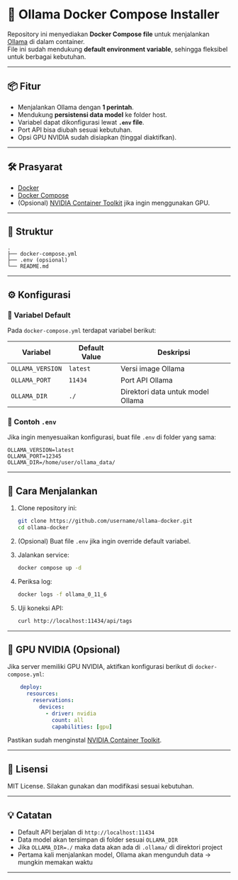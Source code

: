 # 🚀 Ollama Docker Compose Installer

Repository ini menyediakan **Docker Compose file** untuk menjalankan [Ollama](https://ollama.com/) di dalam container.  
File ini sudah mendukung **default environment variable**, sehingga fleksibel untuk berbagai kebutuhan.

---

## 📦 Fitur
- Menjalankan Ollama dengan **1 perintah**.
- Mendukung **persistensi data model** ke folder host.
- Variabel dapat dikonfigurasi lewat **`.env` file**.
- Port API bisa diubah sesuai kebutuhan.
- Opsi GPU NVIDIA sudah disiapkan (tinggal diaktifkan).

---

## 🛠️ Prasyarat
- [Docker](https://docs.docker.com/get-docker/)  
- [Docker Compose](https://docs.docker.com/compose/install/)  
- (Opsional) [NVIDIA Container Toolkit](https://docs.nvidia.com/datacenter/cloud-native/container-toolkit/install-guide.html) jika ingin menggunakan GPU.

---

## 📂 Struktur
```
.
├── docker-compose.yml
├── .env (opsional)
└── README.md
```

---

## ⚙️ Konfigurasi

### 🔹 Variabel Default
Pada `docker-compose.yml` terdapat variabel berikut:

| Variabel        | Default Value | Deskripsi                          |
|-----------------|---------------|------------------------------------|
| `OLLAMA_VERSION` | `latest`      | Versi image Ollama                 |
| `OLLAMA_PORT`    | `11434`       | Port API Ollama                    |
| `OLLAMA_DIR`     | `./`          | Direktori data untuk model Ollama  |

### 🔹 Contoh `.env`
Jika ingin menyesuaikan konfigurasi, buat file `.env` di folder yang sama:

```env
OLLAMA_VERSION=latest
OLLAMA_PORT=12345
OLLAMA_DIR=/home/user/ollama_data/
```

---

## 🚀 Cara Menjalankan

1. Clone repository ini:
   ```bash
   git clone https://github.com/username/ollama-docker.git
   cd ollama-docker
   ```

2. (Opsional) Buat file `.env` jika ingin override default variabel.

3. Jalankan service:
   ```bash
   docker compose up -d
   ```

4. Periksa log:
   ```bash
   docker logs -f ollama_0_11_6
   ```

5. Uji koneksi API:
   ```bash
   curl http://localhost:11434/api/tags
   ```

---

## 🔧 GPU NVIDIA (Opsional)
Jika server memiliki GPU NVIDIA, aktifkan konfigurasi berikut di `docker-compose.yml`:

```yaml
    deploy:
      resources:
        reservations:
          devices:
            - driver: nvidia
              count: all
              capabilities: [gpu]
```

Pastikan sudah menginstal [NVIDIA Container Toolkit](https://docs.nvidia.com/datacenter/cloud-native/container-toolkit/install-guide.html).

---

## 📝 Lisensi
MIT License. Silakan gunakan dan modifikasi sesuai kebutuhan.

---

## 💡 Catatan
- Default API berjalan di `http://localhost:11434`
- Data model akan tersimpan di folder sesuai `OLLAMA_DIR`
- Jika `OLLAMA_DIR=./` maka data akan ada di `.ollama/` di direktori project
- Pertama kali menjalankan model, Ollama akan mengunduh data → mungkin memakan waktu

---
